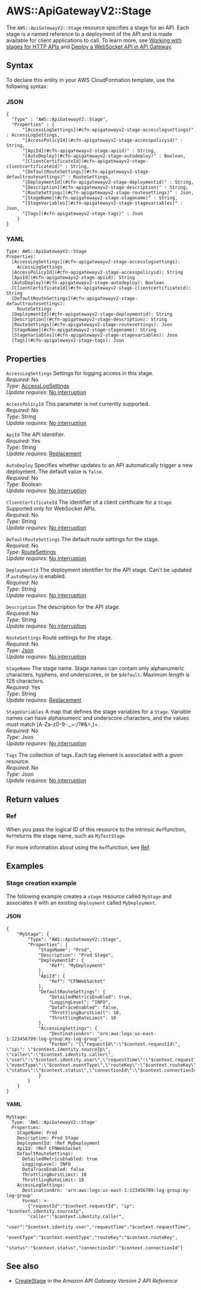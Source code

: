 # AWS::ApiGatewayV2::Stage<a name="aws-resource-apigatewayv2-stage"></a>

The `AWS::ApiGatewayV2::Stage` resource specifies a stage for an API\. Each stage is a named reference to a deployment of the API and is made available for client applications to call\. To learn more, see [Working with stages for HTTP APIs ](https://docs.aws.amazon.com/apigateway/latest/developerguide/http-api-stages.html) and [Deploy a WebSocket API in API Gateway](https://docs.aws.amazon.com/apigateway/latest/developerguide/apigateway-set-up-websocket-deployment.html)\.

## Syntax<a name="aws-resource-apigatewayv2-stage-syntax"></a>

To declare this entity in your AWS CloudFormation template, use the following syntax:

### JSON<a name="aws-resource-apigatewayv2-stage-syntax.json"></a>

```
{
  "Type" : "AWS::ApiGatewayV2::Stage",
  "Properties" : {
      "[AccessLogSettings](#cfn-apigatewayv2-stage-accesslogsettings)" : AccessLogSettings,
      "[AccessPolicyId](#cfn-apigatewayv2-stage-accesspolicyid)" : String,
      "[ApiId](#cfn-apigatewayv2-stage-apiid)" : String,
      "[AutoDeploy](#cfn-apigatewayv2-stage-autodeploy)" : Boolean,
      "[ClientCertificateId](#cfn-apigatewayv2-stage-clientcertificateid)" : String,
      "[DefaultRouteSettings](#cfn-apigatewayv2-stage-defaultroutesettings)" : RouteSettings,
      "[DeploymentId](#cfn-apigatewayv2-stage-deploymentid)" : String,
      "[Description](#cfn-apigatewayv2-stage-description)" : String,
      "[RouteSettings](#cfn-apigatewayv2-stage-routesettings)" : Json,
      "[StageName](#cfn-apigatewayv2-stage-stagename)" : String,
      "[StageVariables](#cfn-apigatewayv2-stage-stagevariables)" : Json,
      "[Tags](#cfn-apigatewayv2-stage-tags)" : Json
    }
}
```

### YAML<a name="aws-resource-apigatewayv2-stage-syntax.yaml"></a>

```
Type: AWS::ApiGatewayV2::Stage
Properties: 
  [AccessLogSettings](#cfn-apigatewayv2-stage-accesslogsettings): 
    AccessLogSettings
  [AccessPolicyId](#cfn-apigatewayv2-stage-accesspolicyid): String
  [ApiId](#cfn-apigatewayv2-stage-apiid): String
  [AutoDeploy](#cfn-apigatewayv2-stage-autodeploy): Boolean
  [ClientCertificateId](#cfn-apigatewayv2-stage-clientcertificateid): String
  [DefaultRouteSettings](#cfn-apigatewayv2-stage-defaultroutesettings): 
    RouteSettings
  [DeploymentId](#cfn-apigatewayv2-stage-deploymentid): String
  [Description](#cfn-apigatewayv2-stage-description): String
  [RouteSettings](#cfn-apigatewayv2-stage-routesettings): Json
  [StageName](#cfn-apigatewayv2-stage-stagename): String
  [StageVariables](#cfn-apigatewayv2-stage-stagevariables): Json
  [Tags](#cfn-apigatewayv2-stage-tags): Json
```

## Properties<a name="aws-resource-apigatewayv2-stage-properties"></a>

`AccessLogSettings`  <a name="cfn-apigatewayv2-stage-accesslogsettings"></a>
Settings for logging access in this stage\.  
*Required*: No  
*Type*: [AccessLogSettings](aws-properties-apigatewayv2-stage-accesslogsettings.md)  
*Update requires*: [No interruption](https://docs.aws.amazon.com/AWSCloudFormation/latest/UserGuide/using-cfn-updating-stacks-update-behaviors.html#update-no-interrupt)

`AccessPolicyId`  <a name="cfn-apigatewayv2-stage-accesspolicyid"></a>
This parameter is not currently supported\.  
*Required*: No  
*Type*: String  
*Update requires*: [No interruption](https://docs.aws.amazon.com/AWSCloudFormation/latest/UserGuide/using-cfn-updating-stacks-update-behaviors.html#update-no-interrupt)

`ApiId`  <a name="cfn-apigatewayv2-stage-apiid"></a>
The API identifier\.  
*Required*: Yes  
*Type*: String  
*Update requires*: [Replacement](https://docs.aws.amazon.com/AWSCloudFormation/latest/UserGuide/using-cfn-updating-stacks-update-behaviors.html#update-replacement)

`AutoDeploy`  <a name="cfn-apigatewayv2-stage-autodeploy"></a>
Specifies whether updates to an API automatically trigger a new deployment\. The default value is `false`\.  
*Required*: No  
*Type*: Boolean  
*Update requires*: [No interruption](https://docs.aws.amazon.com/AWSCloudFormation/latest/UserGuide/using-cfn-updating-stacks-update-behaviors.html#update-no-interrupt)

`ClientCertificateId`  <a name="cfn-apigatewayv2-stage-clientcertificateid"></a>
The identifier of a client certificate for a `Stage`\. Supported only for WebSocket APIs\.  
*Required*: No  
*Type*: String  
*Update requires*: [No interruption](https://docs.aws.amazon.com/AWSCloudFormation/latest/UserGuide/using-cfn-updating-stacks-update-behaviors.html#update-no-interrupt)

`DefaultRouteSettings`  <a name="cfn-apigatewayv2-stage-defaultroutesettings"></a>
The default route settings for the stage\.  
*Required*: No  
*Type*: [RouteSettings](aws-properties-apigatewayv2-stage-routesettings.md)  
*Update requires*: [No interruption](https://docs.aws.amazon.com/AWSCloudFormation/latest/UserGuide/using-cfn-updating-stacks-update-behaviors.html#update-no-interrupt)

`DeploymentId`  <a name="cfn-apigatewayv2-stage-deploymentid"></a>
The deployment identifier for the API stage\. Can't be updated if `autoDeploy` is enabled\.  
*Required*: No  
*Type*: String  
*Update requires*: [No interruption](https://docs.aws.amazon.com/AWSCloudFormation/latest/UserGuide/using-cfn-updating-stacks-update-behaviors.html#update-no-interrupt)

`Description`  <a name="cfn-apigatewayv2-stage-description"></a>
The description for the API stage\.  
*Required*: No  
*Type*: String  
*Update requires*: [No interruption](https://docs.aws.amazon.com/AWSCloudFormation/latest/UserGuide/using-cfn-updating-stacks-update-behaviors.html#update-no-interrupt)

`RouteSettings`  <a name="cfn-apigatewayv2-stage-routesettings"></a>
Route settings for the stage\.  
*Required*: No  
*Type*: [Json](aws-properties-apigatewayv2-stage-routesettings.md)  
*Update requires*: [No interruption](https://docs.aws.amazon.com/AWSCloudFormation/latest/UserGuide/using-cfn-updating-stacks-update-behaviors.html#update-no-interrupt)

`StageName`  <a name="cfn-apigatewayv2-stage-stagename"></a>
The stage name\. Stage names can contain only alphanumeric characters, hyphens, and underscores, or be `$default`\. Maximum length is 128 characters\.  
*Required*: Yes  
*Type*: String  
*Update requires*: [Replacement](https://docs.aws.amazon.com/AWSCloudFormation/latest/UserGuide/using-cfn-updating-stacks-update-behaviors.html#update-replacement)

`StageVariables`  <a name="cfn-apigatewayv2-stage-stagevariables"></a>
A map that defines the stage variables for a `Stage`\. Variable names can have alphanumeric and underscore characters, and the values must match \[A\-Za\-z0\-9\-\.\_\~:/?\#&=,\]\+\.  
*Required*: No  
*Type*: Json  
*Update requires*: [No interruption](https://docs.aws.amazon.com/AWSCloudFormation/latest/UserGuide/using-cfn-updating-stacks-update-behaviors.html#update-no-interrupt)

`Tags`  <a name="cfn-apigatewayv2-stage-tags"></a>
The collection of tags\. Each tag element is associated with a given resource\.  
*Required*: No  
*Type*: Json  
*Update requires*: [No interruption](https://docs.aws.amazon.com/AWSCloudFormation/latest/UserGuide/using-cfn-updating-stacks-update-behaviors.html#update-no-interrupt)

## Return values<a name="aws-resource-apigatewayv2-stage-return-values"></a>

### Ref<a name="aws-resource-apigatewayv2-stage-return-values-ref"></a>

When you pass the logical ID of this resource to the intrinsic `Ref`function, `Ref`returns the stage name, such as `MyTestStage`\.

For more information about using the `Ref`function, see [Ref](https://docs.aws.amazon.com/AWSCloudFormation/latest/UserGuide/intrinsic-function-reference-ref.html)\.

## Examples<a name="aws-resource-apigatewayv2-stage--examples"></a>



### Stage creation example<a name="aws-resource-apigatewayv2-stage--examples--Stage_creation_example"></a>

The following example creates a `stage` resource called `MyStage` and associates it with an existing `deployment` called `MyDeployment`\.

#### JSON<a name="aws-resource-apigatewayv2-stage--examples--Stage_creation_example--json"></a>

```
{
    "MyStage": {
        "Type": "AWS::ApiGatewayV2::Stage",
        "Properties": {
            "StageName": "Prod",
            "Description": "Prod Stage",
            "DeploymentId": {
                "Ref": "MyDeployment"
            },
            "ApiId": {
                "Ref": "CFNWebSocket"
            },
            "DefaultRouteSettings": {
                "DetailedMetricsEnabled": true,
                "LoggingLevel": "INFO",
                "DataTraceEnabled": false,
                "ThrottlingBurstLimit": 10,
                "ThrottlingRateLimit": 10
            },
            "AccessLogSettings": {
                "DestinationArn": "arn:aws:logs:us-east-1:123456789:log-group:my-log-group",
                "Format": "{\"requestId\":\"$context.requestId\", \"ip\": \"$context.identity.sourceIp\", \"caller\":\"$context.identity.caller\", \"user\":\"$context.identity.user\",\"requestTime\":\"$context.requestTime\", \"eventType\":\"$context.eventType\",\"routeKey\":\"$context.routeKey\", \"status\":\"$context.status\",\"connectionId\":\"$context.connectionId\"}"
            }
        }
    }
}
```

#### YAML<a name="aws-resource-apigatewayv2-stage--examples--Stage_creation_example--yaml"></a>

```
MyStage:
  Type: 'AWS::ApiGatewayV2::Stage'
  Properties:
    StageName: Prod
    Description: Prod Stage
    DeploymentId: !Ref MyDeployment
    ApiId: !Ref CFNWebSocket
    DefaultRouteSettings:
      DetailedMetricsEnabled: true
      LoggingLevel: INFO
      DataTraceEnabled: false
      ThrottlingBurstLimit: 10
      ThrottlingRateLimit: 10
    AccessLogSettings:
      DestinationArn: 'arn:aws:logs:us-east-1:123456789:log-group:my-log-group'
      Format: >-
        {"requestId":"$context.requestId", "ip": "$context.identity.sourceIp",
        "caller":"$context.identity.caller",
        "user":"$context.identity.user","requestTime":"$context.requestTime",
        "eventType":"$context.eventType","routeKey":"$context.routeKey",
        "status":"$context.status","connectionId":"$context.connectionId"}
```

## See also<a name="aws-resource-apigatewayv2-stage--seealso"></a>
+ [CreateStage](https://docs.aws.amazon.com/apigatewayv2/latest/api-reference/apis-apiid-stages.html#CreateStage) in the *Amazon API Gateway Version 2 API Reference*

